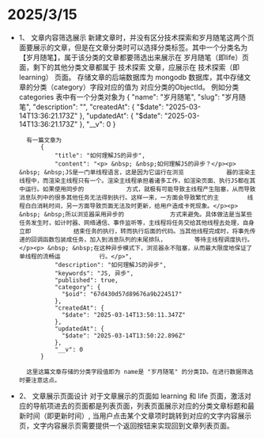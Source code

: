 # 2025/3/15


- 1、 文章内容筛选展示
        新建文章时，并没有区分技术探索和岁月随笔这两个页面要展示的文章，但是在文章分类时可以选择分类标签。其中一个分类名为【岁月随笔】，属于该分类的文章都要筛选出来展示在 岁月随笔（即life）页面，剩下的其他分类文章都属于 技术探索 文章，应展示在 技术探索（即learning） 页面。
        存储文章的后端数据库为 mongodb 数据库，其中存储文章的分类（category）字段对应的值为 对应分类的ObjectId。
        例如分类 categories 表中有一个分类对象为 
            {
                "name": "岁月随笔",
                "slug": "岁月随笔",
                "description": "",
                "createdAt": {
                "$date": "2025-03-14T13:36:21.173Z"
                },
                "updatedAt": {
                    "$date": "2025-03-14T13:36:21.173Z"
                },
                "__v": 0
            }

        有一篇文章为
            {
                "title": "如何理解JS的异步",
                "content": "<p> &nbsp; &nbsp;如何理解JS的异步？</p><p> &nbsp; &nbsp;JS是一门单线程语言，这是因为它运行在浏览            器的渲染主线程中，而渲染主线程只有一个。渲染主线程承担着诸多工作，如渲染页面、执行JS都在其中运行。如果使用同步的            方式，就极有可能导致主线程产生阻塞，从而导致消息队列中的很多其他任务无法得到执行。这样一来，一方面会导致繁忙的主        线程白白消耗时间，另一方面导致页面无法及时更新，给用户造成卡死现象。</p><p> &nbsp; &nbsp;所以浏览器采用异步的             方式来避免。具体做法是当某些任务发生时，如计时器、网络通信、事件监听等，主线程将任务交给其他线程去处理，自身立即            结束任务的执行，转而执行后面的代码。当其他线程完成时，将事先传递的回调函数包装成任务，加入到消息队列的末尾排队，        等待主线程调度执行。</p><p> &nbsp; &nbsp;在这种异步模式下，浏览器永不阻塞，从而最大限度地保证了单线程的流畅运           行。</p>",
                "description": "如何理解JS的异步",
                "keywords": "JS, 异步",
                "published": true,
                "category": {
                  "$oid": "67d430d57d89676a9b224517"
                },
                "createdAt": {
                  "$date": "2025-03-14T13:50:11.347Z"
                },
                "updatedAt": {
                  "$date": "2025-03-14T13:50:22.896Z"
                },
                "__v": 0
            }

        这里这篇文章存储的分类字段值即为 name是 "岁月随笔" 的分类ID。在进行数据筛选时要注意这点。

- 2、 文章展示页面设计
    对于文章展示的页面如 learning 和 life 页面，激活对应的导航项进去的页面都是列表页面，列表页面展示对应的分类文章标题和最新时间（即更新时间）, 当用户点击某个文章项时跳转到对应的文字内容展示页，文字内容展示页需要提供一个返回按钮来实现回到文章列表页面。



